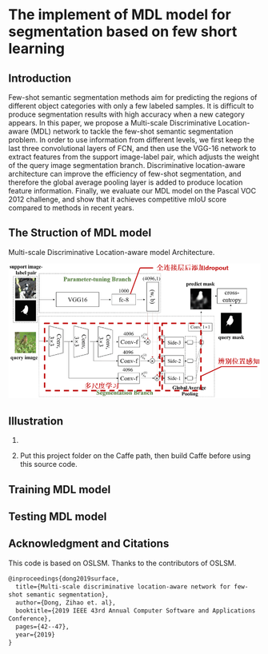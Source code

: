 # The implement of MDL model for segmentation based on few short learning

## Introduction

Few-shot semantic segmentation methods aim for predicting the regions of different object categories with only a few labeled samples. It is difficult to produce segmentation results with high accuracy when a new category appears. In this paper, we propose a Multi-scale Discriminative Location-aware (MDL) network to tackle the few-shot semantic segmentation problem. In order to use information from different levels, we first keep the last three convolutional layers of FCN, and then use the VGG-16 network to extract features from the
support image-label pair, which adjusts the weight of the query image segmentation branch. Discriminative location-aware architecture can improve the efficiency of few-shot segmentation, and therefore the global average pooling layer is added to produce location feature information. Finally, we evaluate our MDL model on the Pascal VOC 2012 challenge, and show that it achieves competitive mIoU score compared to methods in recent years.

## The Struction of MDL model

Multi-scale Discriminative Location-aware model Architecture.

![](MDL_arch.png)

## Illustration

1. 

2. Put this project folder on the Caffe path, then build Caffe before using this source code.

## Training MDL model



## Testing MDL model



## Acknowledgment and Citations

This code is based on OSLSM. Thanks to the contributors of OSLSM.



	@inproceedings{dong2019surface,
	  title={Multi-scale discriminative location-aware network for few-shot semantic segmentation},
	  author={Dong, Zihao et. al},
	  booktitle={2019 IEEE 43rd Annual Computer Software and Applications Conference},
	  pages={42--47},
	  year={2019}
	}
